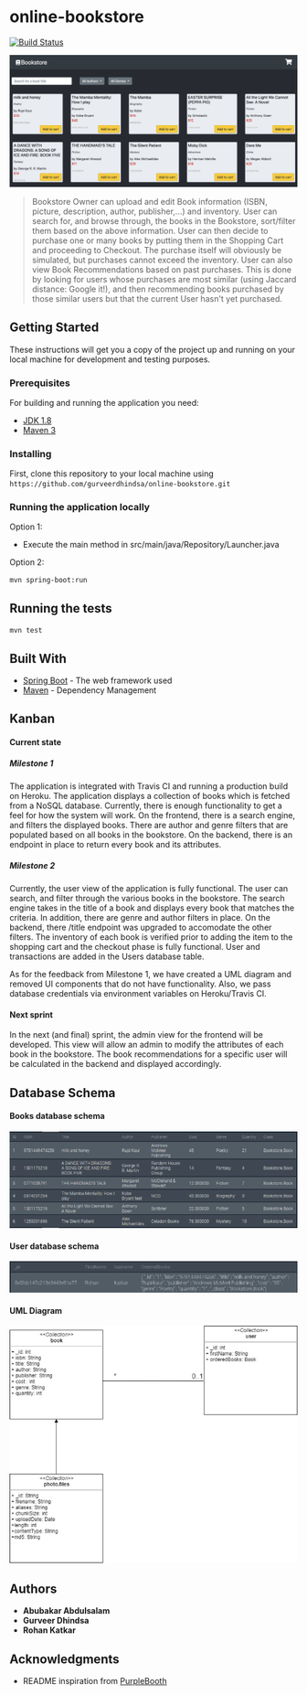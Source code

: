 # online-bookstore
[![Build Status](https://travis-ci.com/gurveerdhindsa/online-bookstore.svg?token=Q7Wj8LGyEKmLYx5gvdog&branch=master)](https://travis-ci.com/gurveerdhindsa/online-bookstore)

<p align="center">
  <img src="screenshots/web/milestone-2-web-application.png">
</p>

>Bookstore Owner can upload and edit Book information (ISBN, picture, description, author, publisher,...) and inventory. User can search for, and browse through, the books in the Bookstore, sort/filter them based on the above information. User can then decide to purchase one or many books by putting them in the Shopping Cart and proceeding to Checkout. The purchase itself will obviously be simulated, but purchases cannot exceed the inventory. User can also view Book Recommendations based on past purchases. This is done by looking for users whose purchases are most similar (using Jaccard distance: Google it!), and then recommending books purchased by those similar users but that the current User hasn't yet purchased.

## Getting Started
These instructions will get you a copy of the project up and running on your local machine for development and testing purposes.

### Prerequisites
For building and running the application you need:
- [JDK 1.8](http://www.oracle.com/technetwork/java/javase/downloads/jdk8-downloads-2133151.html)
- [Maven 3](https://maven.apache.org)

### Installing
First, clone this repository to your local machine using `https://github.com/gurveerdhindsa/online-bookstore.git`

### Running the application locally
Option 1:
- Execute the main method in src/main/java/Repository/Launcher.java

Option 2:
```
mvn spring-boot:run
```

## Running the tests
```
mvn test
```

## Built With
* [Spring Boot](https://spring.io/projects/spring-boot) - The web framework used
* [Maven](https://maven.apache.org/) - Dependency Management

## Kanban
#### Current state
##### Milestone 1
The application is integrated with Travis CI and running a production build on Heroku. The application displays a collection of books which is fetched from a NoSQL database. Currently, there is enough functionality to get a feel for how the system will work. On the frontend, there is a search engine, and filters the displayed books. There are author and genre filters that are populated based on all books in the bookstore. On the backend, there is an endpoint in place to return every book and its attributes.
##### Milestone 2
Currently, the user view of the application is fully functional. The user can search, and filter through the various books in the bookstore. The search engine takes in the title of a book and displays every book that matches the criteria. In addition, there are genre and author filters in place. On the backend, there /title endpoint was upgraded to accomodate the other filters. The inventory of each book is verified prior to adding the item to the shopping cart and the checkout phase is fully functional. User and transactions are added in the Users database table.

As for the feedback from Milestone 1, we have created a UML diagram and removed UI components that do not have functionality. Also, we pass database credentials via environment variables on Heroku/Travis CI.

#### Next sprint
In the next (and final) sprint, the admin view for the frontend will be developed. This view will allow an admin to modify the attributes of each book in the bookstore. The book recommendations for a specific user will be calculated in the backend and displayed accordingly.

## Database Schema
#### Books database schema
![Books database schema](screenshots/database/DB_schema.PNG)

#### User database schema
![User database schema](screenshots/database/db-schema-user.png)


#### UML Diagram 
![Uml Diagram](screenshots/database/UML.jpg)

## Authors
* **Abubakar Abdulsalam**
* **Gurveer Dhindsa**
* **Rohan Katkar**

## Acknowledgments
* README inspiration from [PurpleBooth](https://gist.github.com/PurpleBooth/109311bb0361f32d87a2)
